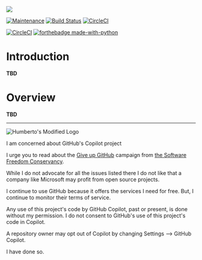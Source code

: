 <img src="./developer/agpl-license-web-badge-version-2-256x48.png"/>

[![Maintenance](https://img.shields.io/badge/Maintained%3F-yes-green.svg)](https://GitHub.com/Naereen/StrapDown.js/graphs/commit-activity)
[![Build Status](https://app.travis-ci.com/hasii2011/pyutplugincore.svg?branch=master)](https://app.travis-ci.com/hasii2011/pyutplugincore)
[![CircleCI](https://dl.circleci.com/status-badge/img/gh/hasii2011/pyutplugincore/tree/master.svg?style=shield)](https://dl.circleci.com/status-badge/redirect/gh/hasii2011/pyutplugincore/tree/master)

[![CircleCI](https://dl.circleci.com/insights-snapshot/gh/hasii2011/pyutplugincore/master/main/badge.svg?window=30d)](https://app.circleci.com/insights/github/hasii2011/pyutplugincore/workflows/main/overview?branch=master&reporting-window=last-30-days&insights-snapshot=true)
[![forthebadge made-with-python](http://ForTheBadge.com/images/badges/made-with-python.svg)](https://www.python.org/)


# Introduction
**TBD**

# Overview

**TBD**

------


![Humberto's Modified Logo](https://raw.githubusercontent.com/wiki/hasii2011/gittodoistclone/images/SillyGitHub.png)

I am concerned about GitHub's Copilot project



I urge you to read about the
[Give up GitHub](https://GiveUpGitHub.org) campaign from
[the Software Freedom Conservancy](https://sfconservancy.org).

While I do not advocate for all the issues listed there I do not like that
a company like Microsoft may profit from open source projects.

I continue to use GitHub because it offers the services I need for free.  But, I continue
to monitor their terms of service.

Any use of this project's code by GitHub Copilot, past or present, is done
without my permission.  I do not consent to GitHub's use of this project's
code in Copilot.

A repository owner may opt out of Copilot by changing Settings --> GitHub Copilot.

I have done so.
